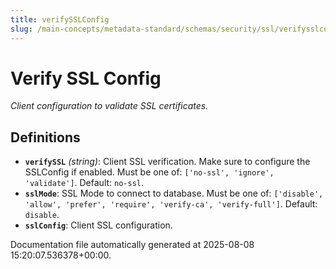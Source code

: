 ```yaml
---
title: verifySSLConfig
slug: /main-concepts/metadata-standard/schemas/security/ssl/verifysslconfig
---
```


# Verify SSL Config

*Client configuration to validate SSL certificates.*

## Definitions

- **`verifySSL`** *(string)*: Client SSL verification. Make sure to configure the SSLConfig if enabled. Must be one of: `['no-ssl', 'ignore', 'validate']`. Default: `no-ssl`.
- **`sslMode`**: SSL Mode to connect to database. Must be one of: `['disable', 'allow', 'prefer', 'require', 'verify-ca', 'verify-full']`. Default: `disable`.
- **`sslConfig`**: Client SSL configuration.


Documentation file automatically generated at 2025-08-08 15:20:07.536378+00:00.
